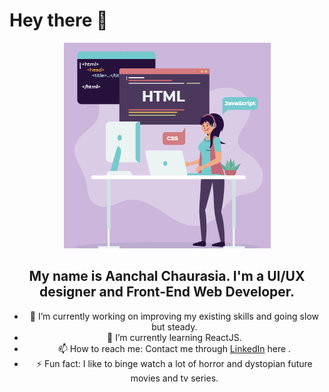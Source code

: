 # Hey there 👋

<div align="center">
<img src="images/illustration.png" alt="banner">

## My name is Aanchal Chaurasia. I'm a UI/UX designer and Front-End Web Developer.

- 🔭 I’m currently working on improving my existing skills and going slow but steady.
- 🌱 I’m currently learning ReactJS.
- 📫 How to reach me: Contact me through <a href="https://www.linkedin.com/in/aanchal-chaurasia-201200191/">LinkedIn</a> here .
- ⚡ Fun fact: I like to binge watch a lot of horror and dystopian future movies and tv series.
</div>

<!--
**AanchalCh/AanchalCh** is a ✨ _special_ ✨ repository because its `README.md` (this file) appears on your GitHub profile.

Here are some ideas to get you started:

- 🔭 I’m currently working on ...
- 🌱 I’m currently learning ...
- 👯 I’m looking to collaborate on ...
- 🤔 I’m looking for help with ...
- 💬 Ask me about ...
- 📫 How to reach me: ...
- 😄 Pronouns: ...
- ⚡ Fun fact: ...
-->

  
